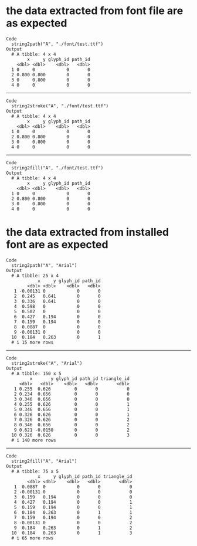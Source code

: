 # the data extracted from font file are as expected

    Code
      string2path("A", "./font/test.ttf")
    Output
      # A tibble: 4 x 4
            x     y glyph_id path_id
        <dbl> <dbl>    <dbl>   <dbl>
      1 0     0            0       0
      2 0.800 0.800        0       0
      3 0     0.800        0       0
      4 0     0            0       0

---

    Code
      string2stroke("A", "./font/test.ttf")
    Output
      # A tibble: 4 x 4
            x     y glyph_id path_id
        <dbl> <dbl>    <dbl>   <dbl>
      1 0     0            0       0
      2 0.800 0.800        0       0
      3 0     0.800        0       0
      4 0     0            0       0

---

    Code
      string2fill("A", "./font/test.ttf")
    Output
      # A tibble: 4 x 4
            x     y glyph_id path_id
        <dbl> <dbl>    <dbl>   <dbl>
      1 0     0            0       0
      2 0.800 0.800        0       0
      3 0     0.800        0       0
      4 0     0            0       0

# the data extracted from installed font are as expected

    Code
      string2path("A", "Arial")
    Output
      # A tibble: 25 x 4
                x     y glyph_id path_id
            <dbl> <dbl>    <dbl>   <dbl>
       1 -0.00131 0            0       0
       2  0.245   0.641        0       0
       3  0.336   0.641        0       0
       4  0.598   0            0       0
       5  0.502   0            0       0
       6  0.427   0.194        0       0
       7  0.159   0.194        0       0
       8  0.0887  0            0       0
       9 -0.00131 0            0       0
      10  0.184   0.263        0       1
      # i 15 more rows

---

    Code
      string2stroke("A", "Arial")
    Output
      # A tibble: 150 x 5
             x       y glyph_id path_id triangle_id
         <dbl>   <dbl>    <dbl>   <dbl>       <dbl>
       1 0.255  0.626         0       0           0
       2 0.234  0.656         0       0           0
       3 0.346  0.656         0       0           0
       4 0.255  0.626         0       0           1
       5 0.346  0.656         0       0           1
       6 0.326  0.626         0       0           1
       7 0.326  0.626         0       0           2
       8 0.346  0.656         0       0           2
       9 0.621 -0.0150        0       0           2
      10 0.326  0.626         0       0           3
      # i 140 more rows

---

    Code
      string2fill("A", "Arial")
    Output
      # A tibble: 75 x 5
                x     y glyph_id path_id triangle_id
            <dbl> <dbl>    <dbl>   <dbl>       <dbl>
       1  0.0887  0            0       0           0
       2 -0.00131 0            0       0           0
       3  0.159   0.194        0       0           0
       4  0.427   0.194        0       0           1
       5  0.159   0.194        0       0           1
       6  0.184   0.263        0       1           1
       7  0.159   0.194        0       0           2
       8 -0.00131 0            0       0           2
       9  0.184   0.263        0       1           2
      10  0.184   0.263        0       1           3
      # i 65 more rows

